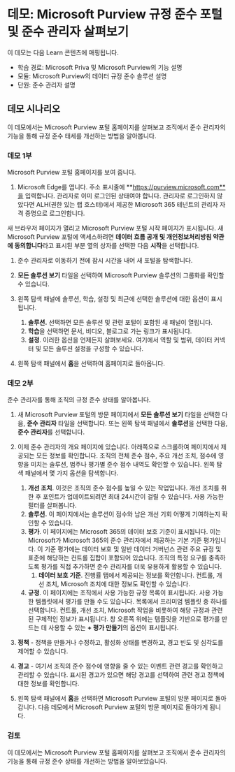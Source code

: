 <!---
---
데모: 제목: 'Microsoft Purview 포털 및 준수 관리자 살펴보기' 학습 경로/모듈/단원: 'Microsoft Priva 및 Microsoft Purview의 기능 설명, 모듈 2: Microsoft Purview의 데이터 규정 준수 솔루션 설명, 단원 4: 준수 관리자 설명'
---
--->

# 데모: Microsoft Purview 규정 준수 포털 및 준수 관리자 살펴보기

이 데모는 다음 Learn 콘텐츠에 매핑됩니다.

- 학습 경로: Microsoft Priva 및 Microsoft Purview의 기능 설명
- 모듈: Microsoft Purview의 데이터 규정 준수 솔루션 설명
- 단원: 준수 관리자 설명

## 데모 시나리오

이 데모에서는 Microsoft Purview 포털 홈페이지를 살펴보고 조직에서 준수 관리자의 기능을 통해 규정 준수 태세를 개선하는 방법을 알아봅니다.

### 데모 1부

Microsoft Purview 포털 홈페이지를 보여 줍니다.

1. Microsoft Edge를 엽니다. 주소 표시줄에 **https://purview.microsoft.com**을 입력합니다. 관리자로 이미 로그인된 상태여야 합니다. 관리자로 로그인하지 않았다면 ALH(권한 있는 랩 호스터)에서 제공한 Microsoft 365 테넌트의 관리자 자격 증명으로 로그인합니다.

새 브라우저 페이지가 열리고 Microsoft Purview 포털 시작 페이지가 표시됩니다.  새 Microsoft Purview 포털에 액세스하려면 **데이터 흐름 공개 및 개인정보처리방침 약관에 동의합니다**라고 표시된 부분 옆의 상자를 선택한 다음 **시작**을 선택합니다.  

1. 준수 관리자로 이동하기 전에 잠시 시간을 내어 새 포털을 탐색합니다.

1. **모든 솔루션 보기** 타일을 선택하여 Microsoft Purview 솔루션의 그룹화를 확인할 수 있습니다.

1. 왼쪽 탐색 패널에 솔루션, 학습, 설정 및 최근에 선택한 솔루션에 대한 옵션이 표시됩니다.
    1. **솔루션.** 선택하면 모든 솔루션 및 관련 포털이 포함된 새 패널이 열립니다.
    1. **학습**을 선택하면 문서, 비디오, 블로그로 가는 링크가 표시됩니다.
    1. **설정**. 이러한 옵션을 언제든지 살펴보세요. 여기에서 역할 및 범위, 데이터 커넥터 및 모든 솔루션 설정을 구성할 수 있습니다.

1. 왼쪽 탐색 패널에서 **홈**을 선택하여 홈페이지로 돌아옵니다.

### 데모 2부

준수 관리자를 통해 조직의 규정 준수 상태를 알아봅니다.

1. 새 Microsoft Purview 포털의 방문 페이지에서 **모든 솔루션 보기** 타일을 선택한 다음, **준수 관리자** 타일을 선택합니다. 또는 왼쪽 탐색 패널에서 **솔루션**을 선택한 다음, **준수 관리자**를 선택합니다.

1. 이제 준수 관리자의 개요 페이지에 있습니다. 아래쪽으로 스크롤하여 페이지에서 제공되는 모든 정보를 확인합니다.  조직의 전체 준수 점수, 주요 개선 조치, 점수에 영향을 미치는 솔루션, 범주나 평가별 준수 점수 내역도 확인할 수 있습니다. 왼쪽 탐색 패널에서 몇 가지 옵션을 탐색합니다.
    1. **개선 조치**.  이것은 조직의 준수 점수를 높일 수 있는 작업입니다. 개선 조치를 취한 후 포인트가 업데이트되려면 최대 24시간이 걸릴 수 있습니다.  사용 가능한 필터를 살펴봅니다.
    1. **솔루션.** 이 페이지에서는 솔루션이 점수와 남은 개선 기회 어떻게 기여하는지 확인할 수 있습니다.
    1. **평가**. 이 페이지에는 Microsoft 365의 데이터 보호 기준이 표시됩니다.  이는 Microsoft가 Microsoft 365의 준수 관리자에서 제공하는 기본 기준 평가입니다.  이 기준 평가에는 데이터 보호 및 일반 데이터 거버넌스 관련 주요 규정 및 표준에 해당하는 컨트롤 집합이 포함되어 있습니다. 조직의 특정 요구를 충족하도록 평가를 직접 추가하면 준수 관리자를 더욱 유용하게 활용할 수 있습니다.
        1. **데이터 보호 기준**.  진행률 탭에서 제공되는 정보를 확인합니다. 컨트롤, 개선 조치, Microsoft 조치에 대한 정보도 확인할 수 있습니다.  
    1. **규정**.  이 페이지에는 조직에서 사용 가능한 규정 목록이 표시됩니다. 사용 가능한 템플릿에서 평가를 만들 수도 있습니다.  목록에서 프리미엄 템플릿 중 하나를 선택합니다.  컨트롤, 개선 조치, Microsoft 작업을 비롯하여 해당 규정과 관련된 구체적인 정보가 표시됩니다.  창 오른쪽 위에는 템플릿을 기반으로 평가를 만드는 데 사용할 수 있는 **+ 평가 만들기**의 옵션이 표시됩니다.
1. **정책** - 정책을 만들거나 수정하고, 활성화 상태를 변경하고, 경고 빈도 및 심각도를 제어할 수 있습니다. 
1. **경고** - 여기서 조직의 준수 점수에 영향을 줄 수 있는 이벤트 관련 경고를 확인하고 관리할 수 있습니다.  표시된 경고가 있으면 해당 경고를 선택하여 관련 경고 정책에 대한 정보를 확인합니다.

1. 왼쪽 탐색 패널에서 **홈**을 선택하면 Microsoft Purview 포털의 방문 페이지로 돌아갑니다. 다음 데모에서 Microsoft Purview 포털의 방문 페이지로 돌아가게 됩니다.

### 검토

이 데모에서는 Microsoft Purview 포털 홈페이지를 살펴보고 조직에서 준수 관리자의 기능을 통해 규정 준수 상태를 개선하는 방법을 알아보았습니다.
